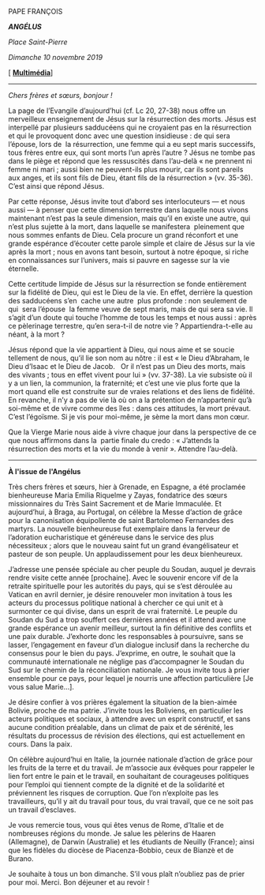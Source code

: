 PAPE FRANÇOIS

***ANGÉLUS***

*Place Saint-Pierre*

*Dimanche 10 novembre 2019*

[ **[Multimédia](http://w2.vatican.va/content/francesco/fr/events/event.dir.html/content/vaticanevents/fr/2019/11/10/angelus.html)**]

* * *

*Chers frères et sœurs, bonjour !*

La page de l’Evangile d’aujourd’hui (cf. Lc 20, 27-38) nous offre un merveilleux enseignement de Jésus sur la résurrection des morts. Jésus est interpellé par plusieurs sadducéens qui ne croyaient pas en la résurrection et qui le provoquent donc avec une question insidieuse : de qui sera l’épouse, lors de  la résurrection, une femme qui a eu sept maris successifs, tous frères entre eux, qui sont morts l’un après l’autre ? Jésus ne tombe pas dans le piège et répond que les ressuscités dans l’au-delà « ne prennent ni femme ni mari ; aussi bien ne peuvent-ils plus mourir, car ils sont pareils aux anges, et ils sont fils de Dieu, étant fils de la résurrection » (vv. 35-36). C’est ainsi que répond Jésus.

Par cette réponse, Jésus invite tout d’abord ses interlocuteurs — et nous aussi — à penser que cette dimension terrestre dans laquelle nous vivons maintenant n’est pas la seule dimension, mais qu’il en existe une autre, qui n’est plus sujette à la mort, dans laquelle se manifestera  pleinement que nous sommes enfants de Dieu. Cela procure un grand réconfort et une grande espérance d’écouter cette parole simple et claire de Jésus sur la vie après la mort ; nous en avons tant besoin, surtout à notre époque, si riche en connaissances sur l’univers, mais si pauvre en sagesse sur la vie éternelle.

Cette certitude limpide de Jésus sur la résurrection se fonde entièrement sur la fidélité de Dieu, qui est le Dieu de la vie. En effet, derrière la question des sadducéens s’en  cache une autre  plus profonde : non seulement de qui  sera l’épouse  la femme veuve de sept maris, mais de qui sera sa vie. Il s’agit d’un doute qui touche l’homme de tous les temps et nous aussi : après ce pèlerinage terrestre, qu’en sera-t-il de notre vie ? Appartiendra-t-elle au néant, à la mort ?

Jésus répond que la vie appartient à Dieu, qui nous aime et se soucie tellement de nous, qu’il lie son nom au nôtre : il est « le Dieu d’Abraham, le Dieu d’Isaac et le Dieu de Jacob.   Or il n’est pas un Dieu des morts, mais des vivants ; tous en effet vivent pour lui » (vv. 37-38). La vie subsiste où il y a un lien, la communion, la fraternité; et c’est une vie plus forte que la mort quand elle est construite sur de vraies relations et des liens de fidélité. En revanche, il n’y a pas de vie là où on a la prétention de n’appartenir qu’à soi-même et de vivre comme des îles : dans ces attitudes, la mort prévaut. C’est l’égoïsme. Si je vis pour moi-même, je sème la mort dans mon cœur.

Que la Vierge Marie nous aide à vivre chaque jour dans la perspective de ce que nous affirmons dans la  partie finale du credo : « J’attends la résurrection des morts et la vie du monde à venir ». Attendre l’au-delà.

* * *

**À l'issue de l'Angélus**

Très chers frères et sœurs, hier à Grenade, en Espagne, a été proclamée bienheureuse Maria Emilia Riquelme y Zayas, fondatrice des sœurs missionnaires du Très Saint Sacrement et de Marie Immaculée. Et aujourd’hui, à Braga, au Portugal, on célèbre la Messe d’action de grâce pour la canonisation équipollente de saint Bartolomeo Fernandes des martyrs. La nouvelle bienheureuse fut exemplaire dans la ferveur de l’adoration eucharistique et généreuse dans le service des plus nécessiteux ; alors que le nouveau saint fut un grand évangélisateur et pasteur de son peuple. Un applaudissement pour les deux bienheureux.

J’adresse une pensée spéciale au cher peuple du Soudan, auquel je devrais rendre visite cette année [prochaine]. Avec le souvenir encore vif de la retraite spirituelle pour les autorités du pays, qui se s’est déroulée au Vatican en avril dernier, je désire renouveler mon invitation à tous les acteurs du processus politique national à chercher ce qui unit et à surmonter ce qui divise, dans un esprit de vrai fraternité. Le peuple du Soudan du Sud a trop souffert ces dernières années et il attend avec une grande espérance un avenir meilleur, surtout la fin définitive des conflits et une paix durable. J’exhorte donc les responsables à poursuivre, sans se lasser, l’engagement en faveur d’un dialogue inclusif dans la recherche du consensus pour le bien du pays. J’exprime, en outre, le souhait que la communauté internationale ne néglige pas d’accompagner le Soudan du Sud sur le chemin de la réconciliation nationale. Je vous invite tous à prier ensemble pour ce pays, pour lequel je nourris une affection particulière [Je vous salue Marie...].

Je désire confier à vos prières également la situation de la bien-aimée Bolivie, proche de ma patrie. J’invite tous les Boliviens, en particulier les acteurs politiques et sociaux, à attendre avec un esprit constructif, et sans aucune condition préalable, dans un climat de paix et de sérénité, les résultats du processus de révision des élections, qui est actuellement en cours. Dans la paix.

On célèbre aujourd’hui en Italie, la journée nationale d’action de grâce pour les fruits de la terre et du travail. Je m’associe aux évêques pour rappeler le lien fort entre le pain et le travail, en souhaitant de courageuses politiques pour l’emploi qui tiennent compte de la dignité et de la solidarité et préviennent les risques de corruption. Que l’on n’exploite pas les travailleurs, qu’il y ait du travail pour tous, du vrai travail, que ce ne soit pas un travail d’esclaves.

Je vous remercie tous, vous qui êtes venus de Rome, d’Italie et de nombreuses régions du monde. Je salue les pèlerins de Haaren (Allemagne), de Darwin (Australie) et les étudiants de Neuilly (France); ainsi que les fidèles du diocèse de Piacenza-Bobbio, ceux de Bianzè et de Burano.

Je souhaite à tous un bon dimanche. S’il vous plaît n’oubliez pas de prier pour moi. Merci. Bon déjeuner et au revoir !
